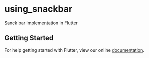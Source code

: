# using_snackbar

Sanck bar implementation in Flutter

## Getting Started

For help getting started with Flutter, view our online
[documentation](http://flutter.io/).
